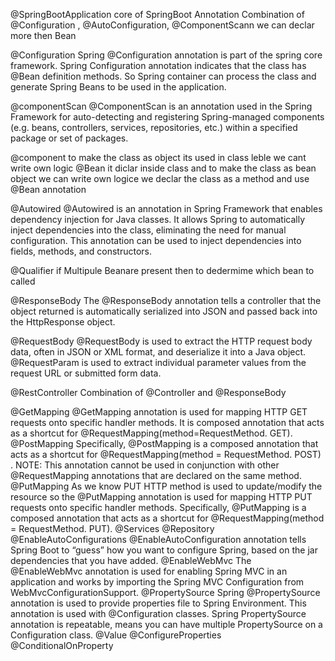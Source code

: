 @SpringBootApplication
    core of SpringBoot Annotation
    Combination of @Configuration , @AutoConfiguration, @ComponentScann
    we can declar more then Bean

@Configuration
    Spring @Configuration annotation is part of the spring core framework. Spring Configuration annotation indicates that the class has @Bean definition methods. So Spring container can process the class and generate Spring Beans to be used in the application.
    
@componentScan
@ComponentScan is an annotation used in the Spring Framework for auto-detecting and registering Spring-managed components (e.g. beans, controllers, services, repositories, etc.) within a specified package or set of packages.

@component
    to make the class  as object its used in class leble
    we cant write own logic
@Bean
    it diclar inside class and to make the class as bean object
    we can write own logice
    we declar the class as a method and use @Bean annotation

@Autowired
    @Autowired is an annotation in Spring Framework that enables dependency injection for Java classes. It allows Spring to automatically inject dependencies into the class, eliminating the need for manual configuration. This annotation can be used to inject dependencies into fields, methods, and constructors.

@Qualifier
    if Multipule Beanare present then to dedermime which bean to called

@ResponseBody
The @ResponseBody annotation tells a controller that the object returned is automatically serialized into JSON and passed back into the HttpResponse object.

@RequestBody
@RequestBody is used to extract the HTTP request body data, often in JSON or XML format, and deserialize it into a Java object. @RequestParam is used to extract individual parameter values from the request URL or submitted form data.
    
@RestController
    Combination of @Controller and @ResponseBody


@GetMapping
@GetMapping annotation is used for mapping HTTP GET requests onto specific handler methods. It is composed annotation that acts as a shortcut for @RequestMapping(method=RequestMethod. GET).
@PostMapping
Specifically, @PostMapping is a composed annotation that acts as a shortcut for @RequestMapping(method = RequestMethod. POST) . NOTE: This annotation cannot be used in conjunction with other @RequestMapping annotations that are declared on the same method.
@PutMapping
As we know PUT HTTP method is used to update/modify the resource so the @PutMapping annotation is used for mapping HTTP PUT requests onto specific handler methods. Specifically, @PutMapping is a composed annotation that acts as a shortcut for @RequestMapping(method = RequestMethod. PUT).
@Services
@Repository
@EnableAutoConfigurations
    @EnableAutoConfiguration annotation tells Spring Boot to “guess” how you want to configure Spring, based on the jar dependencies that you have added.
@EnableWebMvc
    The @EnableWebMvc annotation is used for enabling Spring MVC in an application and works by importing the Spring MVC Configuration from WebMvcConfigurationSupport.
@PropertySource
    Spring @PropertySource annotation is used to provide properties file to Spring Environment. This annotation is used with @Configuration classes. Spring PropertySource annotation is repeatable, means you can have multiple PropertySource on a Configuration class.
@Value
@ConfigureProperties
@ConditionalOnProperty